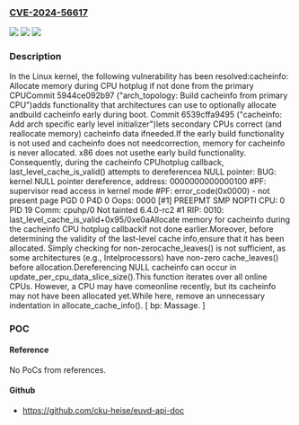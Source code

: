 ### [CVE-2024-56617](https://cve.mitre.org/cgi-bin/cvename.cgi?name=CVE-2024-56617)
![](https://img.shields.io/static/v1?label=Product&message=Linux&color=blue)
![](https://img.shields.io/static/v1?label=Version&message=6539cffa94957241c096099a57d05fa4d8c7db8a%3C%2023b5908b11b77ff8d7b8f7b8f11cbab2e1f4bfc2%20&color=brighgreen)
![](https://img.shields.io/static/v1?label=Vulnerability&message=n%2Fa&color=brighgreen)

### Description

In the Linux kernel, the following vulnerability has been resolved:cacheinfo: Allocate memory during CPU hotplug if not done from the primary CPUCommit  5944ce092b97 ("arch_topology: Build cacheinfo from primary CPU")adds functionality that architectures can use to optionally allocate andbuild cacheinfo early during boot. Commit  6539cffa9495 ("cacheinfo: Add arch specific early level initializer")lets secondary CPUs correct (and reallocate memory) cacheinfo data ifneeded.If the early build functionality is not used and cacheinfo does not needcorrection, memory for cacheinfo is never allocated. x86 does not usethe early build functionality. Consequently, during the cacheinfo CPUhotplug callback, last_level_cache_is_valid() attempts to dereferencea NULL pointer:  BUG: kernel NULL pointer dereference, address: 0000000000000100  #PF: supervisor read access in kernel mode  #PF: error_code(0x0000) - not present page  PGD 0 P4D 0  Oops: 0000 [#1] PREEPMT SMP NOPTI  CPU: 0 PID 19 Comm: cpuhp/0 Not tainted 6.4.0-rc2 #1  RIP: 0010: last_level_cache_is_valid+0x95/0xe0aAllocate memory for cacheinfo during the cacheinfo CPU hotplug callbackif not done earlier.Moreover, before determining the validity of the last-level cache info,ensure that it has been allocated. Simply checking for non-zerocache_leaves() is not sufficient, as some architectures (e.g., Intelprocessors) have non-zero cache_leaves() before allocation.Dereferencing NULL cacheinfo can occur in update_per_cpu_data_slice_size().This function iterates over all online CPUs. However, a CPU may have comeonline recently, but its cacheinfo may not have been allocated yet.While here, remove an unnecessary indentation in allocate_cache_info().  [ bp: Massage. ]

### POC

#### Reference
No PoCs from references.

#### Github
- https://github.com/cku-heise/euvd-api-doc

